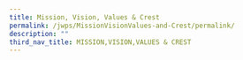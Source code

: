 ```yaml
---
title: Mission, Vision, Values & Crest
permalink: /jwps/MissionVisionValues-and-Crest/permalink/
description: ""
third_nav_title: MISSION,VISION,VALUES & CREST
---
```



